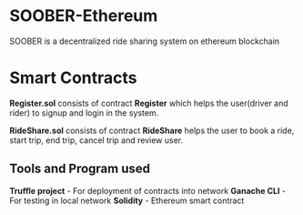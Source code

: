 # SOOBER-Ethereum
SOOBER is a decentralized ride sharing system on ethereum blockchain

# Smart Contracts
**Register.sol** consists of contract **Register** which helps the user(driver and rider) to signup and login in the system.

**RideShare.sol** consists of contract **RideShare** helps the user to book a ride, start trip, end trip, cancel trip and review user.

## Tools and Program used
 **Truffle project** - For deployment of  contracts into network
 **Ganache CLI** - For testing in local network
 **Solidity** - Ethereum smart contract
